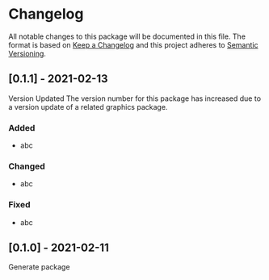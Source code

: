 # Changelog
All notable changes to this package will be documented in this file.
The format is based on [Keep a Changelog](http://keepachangelog.com/en/1.0.0/)
and this project adheres to [Semantic Versioning](http://semver.org/spec/v2.0.0.html).

## [0.1.1] - 2021-02-13
Version Updated
The version number for this package has increased due to a version update of a related graphics package.

### Added
- abc

### Changed
- abc

### Fixed
- abc

## [0.1.0] - 2021-02-11
Generate package